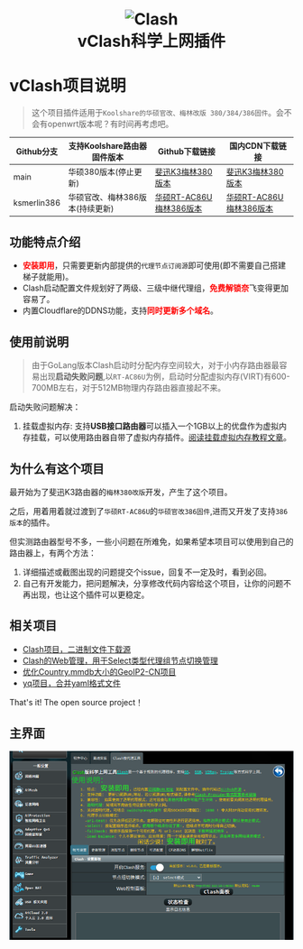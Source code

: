 <h1 align="center">
  <img src="https://github.com/learnhard-cn/clash/raw/main/clash/res/icon-clash.png" alt="Clash" width="200">
  <br>vClash科学上网插件<br>
</h1>

# vClash项目说明
>这个项目插件适用于`Koolshare的华硕官改、梅林改版 380/384/386固件`。会不会有openwrt版本呢？有时间再考虑吧。


| Github分支    | 支持Koolshare路由器固件版本 | Github下载链接                                                                                                                                                                        | 国内CDN下载链接                                                                                             |
| ----------- | ------------------ | --------------------------------------------------------------------------------------------------------------------------------------------------------------------------------- | ----------------------------------------------------------------------------------------------------- |
| main        | 华硕380版本(停止更新)            | [斐迅K3梅林380版本](https://github.com/learnhard-cn/vClash/raw/main/release/clash.tar.gz)                     | [斐迅K3梅林380版本](https://cdn.jsdelivr.net/gh/learnhard-cn/vClash@main/release/clash.tar.gz)              |
| ksmerlin386 | 华硕官改、梅林386版本(持续更新)       | [华硕RT-AC86U梅林386版本](https://github.com/learnhard-cn/vClash/raw/ksmerlin386/release/clash.tar.gz) | [华硕RT-AC86U梅林386版本](https://cdn.jsdelivr.net/gh/learnhard-cn/vClash@ksmerlin386/release/clash.tar.gz) |



## 功能特点介绍

- <b style="color:red">安装即用</b>，只需要更新内部提供的`代理节点订阅源`即可使用(即不需要自己搭建梯子就能用)。
- Clash启动配置文件规划好了两级、三级中继代理组，<b style="color:red">免费解锁奈</b>飞变得更加容易了。
- 内置Cloudflare的DDNS功能，支持<b style="color:red">同时更新多个域名</b>。

## 使用前说明
> 由于GoLang版本Clash启动时分配内存空间较大，对于小内存路由器最容易出现**启动失败问题**,以`RT-AC86U`为例，启动时分配虚拟内存(VIRT)有600-700MB左右，对于512MB物理内存路由器直接起不来。

启动失败问题解决：

1. 挂载虚拟内存: 支持**USB接口路由器**可以插入一个1GB以上的优盘作为虚拟内存挂载，可以使用路由器自带了虚拟内存插件。[阅读挂载虚拟内存教程文章](https://vlike.work/VPS/router-mount-swap.html)。



## 为什么有这个项目

最开始为了斐迅K3路由器的`梅林380改版`开发，产生了这个项目。

之后，用着用着就过渡到了`华硕RT-AC86U`的`华硕官改386固件`,进而又开发了支持`386版本`的插件。

但实测路由器型号不多，一些小问题在所难免，如果希望本项目可以使用到自己的路由器上，有两个方法：

1. 详细描述或截图出现的问题提交个issue，回复不一定及时，看到必回。
2. 自己有开发能力，把问题解决，分享修改代码内容给这个项目，让你的问题不再出现，也让这个插件可以更稳定。

## 相关项目

- [Clash项目，二进制文件下载源](https://github.com/Dreamacro/clash)
- [Clash的Web管理，用于Select类型代理组节点切换管理](https://github.com/haishanh/yacd)
- [优化Country.mmdb大小的GeoIP2-CN项目](https://github.com/Hackl0us/GeoIP2-CN)
- [yq项目，合并yaml格式文件](https://github.com/mikefarah/yq)

That's it! The open source project！


## 主界面

![](./images/demo.png)

